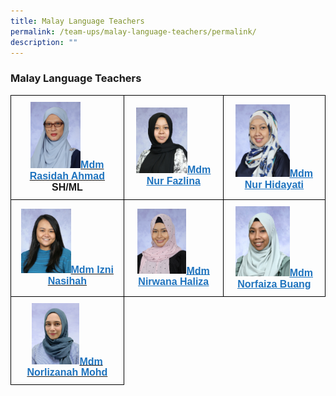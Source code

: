 ```yaml
---
title: Malay Language Teachers
permalink: /team-ups/malay-language-teachers/permalink/
description: ""
---
```

### **Malay Language Teachers**
<style type="text/css">
.tg  {border-collapse:collapse;border-spacing:0;}
.tg td{border-color:black;border-style:solid;border-width:1px;font-family:Arial, sans-serif;font-size:16px;
  overflow:hidden;padding:10px 5px;word-break:normal;}
.tg th{border-color:black;border-style:solid;border-width:1px;font-family:Arial, sans-serif;font-size:14px;
  font-weight:normal;overflow:hidden;padding:10px 5px;word-break:normal;}
.tg .tg-f4yw{background-color:#FFF;text-align:center;vertical-align:middle}
.tg .tg-vgmr{background-color:#;text-align:center;vertical-align:middle}
</style>
<table class="tg">
<thead>
			<td colspan="2" class="tg-vgmr"><img style="width:47%" src="/images/Our%20Team%20UPS/Malay%20Language%20Teachers/mdm%20rasidah%20ahmad.jpg"><span style="font-weight:bold"><span style="font-weight:bold"><a rel="noopener noreferrer" target="_blank" href="mailto:rasidah_ahmad@schools.gov.sg"><span style="text-decoration;color:#1E73BE;background-color:transparent">Mdm Rasidah Ahmad</span></a><br>SH/ML
		 <td colspan="2" class="tg-vgmr"><img style="width:55%" src="/images/Our%20Team%20UPS/Malay%20Language%20Teachers/Fazlina.jpg"><span style="font-weight:bold"><a rel="noopener noreferrer" target="_blank" href="mailto:fazlina_mohamed@schools.gov.sg"><span style="text-decoration:underline;color:#1E73BE;background-color:transparent">Mdm Nur Fazlina
		<td colspan="2" class="tg-vgmr"><img style="width:57%" src="/images/Our%20Team%20UPS/Malay%20Language%20Teachers/mdm%20nur%20hidayati%20bte%20mohd%20ali.jpg"><span style="font-weight:bold"><a rel="noopener noreferrer" target="_blank" href="mailto:nur_hidayati_mohd_ali@schools.gov.sg"><span style="text-decoration:underline;color:#1E73BE;background-color:transparent">Mdm Nur Hidayati
			<tr>
				<td colspan="2" class="tg-vgmr"><img style="width:47%" src="/images/Our%20Team%20UPS/Malay%20Language%20Teachers/izni.jpg"><span style="font-weight:bold"><span style="font-weight:bold"><a rel="noopener noreferrer" target="_blank" href="mailto:izni_nasihah_zulkifli@schools.gov.sg"><span style="text-decoration;color:#1E73BE;background-color:transparent">Mdm Izni Nasihah
		 <td colspan="2" class="tg-vgmr"><img style="width:53%" src="/images/Our%20Team%20UPS/Malay%20Language%20Teachers/mdm%20nirwana%20haliza%20bte%20mohamed%20hal.jpg"><span style="font-weight:bold"><a rel="noopener noreferrer" target="_blank" href="mailto:nirwana_haliza_mohamed_halil@schools.gov.sg"><span style="text-decoration:underline;color:#1E73BE;background-color:transparent">Mdm Nirwana Haliza
		<td colspan="2" class="tg-vgmr"><img style="width:57%" src="/images/Our%20Team%20UPS/Malay%20Language%20Teachers/Faiza.jpg"><span style="font-weight:bold"><a rel="noopener noreferrer" target="_blank" href="mailto:norfaiza_buang@schools.gov.sg"><span style="text-decoration:underline;color:#1E73BE;background-color:transparent">Mdm Norfaiza Buang
			<tr>
				<tr>
				<td colspan="2" class="tg-vgmr"><img style="width:45%" src="/images/Our%20Team%20UPS/Malay%20Language%20Teachers/Mdm%20Norlizanah.png"><span style="font-weight:bold"><span style="font-weight:bold"><a rel="noopener noreferrer" target="_blank" href="mailto:norlizanah_mohamed_nor@schools.gov.sg"><span style="text-decoration;color:#1E73BE;background-color:transparent">Mdm Norlizanah Mohd
					<tr>